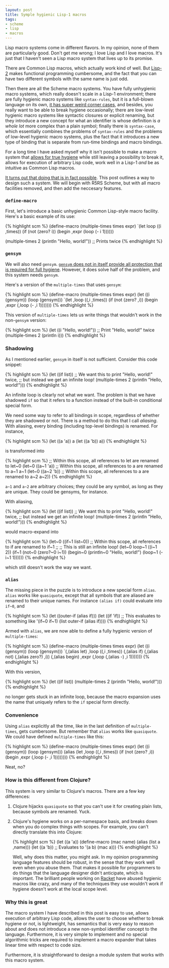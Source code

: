 ```yaml
---
layout: post
title: Symple hygienic Lisp-1 macros
tags:
- scheme
- lisp
- macros
---
```


Lisp macro systems come in different flavors. In my opinion, none of them are particularly good. Don't get me wrong; I love Lisp and I love macros. It's just that I haven't seen a Lisp macro system that lives up to its promise.

There are Common Lisp macros, which actually work kind of well. But [Lisp-2](http://hornbeck.wordpress.com/2009/07/05/lisp-1-vs-lisp-2/) makes functional programming cumbersome, and the fact that you can have two different symbols with the same name is just odd.

Then there are all the Scheme macro systems. You have fully unhygienic macro systems, which really doesn't scale in a Lisp-1 environment; there are fully hygienic macro systems like `syntax-rules`, but it is a full-blown language on its own, [it has super weird corner cases](http://groups.google.com/group/comp.lang.scheme/msg/eb6cc6e11775b619), and besides, you really want to be able to break hygiene occasionally; there are low-level hygienic macro systems like syntactic closures or explicit renaming, but they introduce a new concept for what an identifier is whose definition is *a whole lot* more complex than a plain symbol; finally there is `syntax-case`, which essentially combines the problems of `syntax-rules` and the problems of low-level hygienic macro systems, plus the fact that it introduces a new type of binding that is separate from run-time bindings and macro bindings.

For a long time I have asked myself why it isn't possible to make a macro system that [allows for true hygiene](/2010/05/18/the-two-faces-of-the-hygiene-problem/) while still leaving a possibility to break it, allows for execution of arbitrary Lisp code, work well in a Lisp-1 *and* be as intuitive as Common Lisp macros.

[It turns out that doing that is in fact possible](http://www.p-cos.net/documents/hygiene.pdf). This post outlines a way to design such a system. We will begin with R5RS Scheme, but with all macro facilities removed, and then add the neccesary features.


### `define-macro`

First, let's introduce a basic unhygienic Common Lisp-style macro facility. Here's a basic example of its use:

{% highlight scm %}
(define-macro (multiple-times times expr)
  `(let loop ((i ,times))
     (if (not (zero? i))
         (begin
           ,expr
           (loop (- i 1))))))

(multiple-times 2 (println "Hello, world!")) ;; Prints twice
{% endhighlight %}


### `gensym`

We will also need `gensym`. [`gensym` does not in itself provide all protection that is required for full hygiene](http://community.schemewiki.org/?hygiene-versus-gensym). However, it does solve half of the problem, and this system needs `gensym`.

Here's a version of the `multiple-times` that uses `gensym`:

{% highlight scm %}
(define-macro (multiple-times times expr)
  (let ((i (gensym))
        (loop (gensym)))
    `(let ,loop ((,i ,times))
       (if (not (zero? ,i))
           (begin
             ,expr
             (,loop (- ,i 1)))))))
{% endhighlight %}

This version of `multiple-times` lets us write things that wouldn't work in the non-`gensym` version:

{% highlight scm %}
(let ((i "Hello, world!"))
  ;; Print "Hello, world!" twice
  (multiple-times 2 (println i)))
{% endhighlight %}


### Shadowing

As I mentioned earlier, `gensym` in itself is not sufficient. Consider this code snippet:

{% highlight scm %}
(let ((if list))
  ;; We want this to print "Hello, world!" twice,
  ;; but instead we get an infinite loop!
  (multiple-times 2 (println "Hello, world!")))
{% endhighlight %}

An infinite loop is clearly not what we want. The problem is that we have shadowed `if` so that it refers to a function instead of the built-in conditional special form.

We need some way to refer to all bindings in scope, regardless of whether they are shadowed or not. There is a method to do this that I call *aliasing*. With aliasing, every binding (including top-level bindings) is renamed. For instance,

{% highlight scm %}
(let ((a 'a))
  a
  (let ((a 'b))
    a))
{% endhighlight %}

is transformed into

{% highlight scm %}
;; Within this scope, all references to let are renamed to let~0
(let~0 ((a~1 'a))
  ;; Within this scope, all references to a are renamed to a~1
  a~1
  (let~0 ((a~2 'b))
    ;; Within this scope, all references to a are renamed to a~2
    a~2))
{% endhighlight %}

`a~1` and `a~2` are arbitrary choices; they could be any symbol, as long as they are unique. They could be gensyms, for instance.

With aliasing,

{% highlight scm %}
(let ((if list))
  ;; We want this to print "Hello, world!" twice,
  ;; but instead we get an infinite loop!
  (multiple-times 2 (println "Hello, world!")))
{% endhighlight %}

would macro-expand into

{% highlight scm %}
(let~0 ((if~1 list~0))
  ;; Within this scope, all references to if are renamed to if~1
  ;;
  ;; This is still an infinite loop!
  (let~0 loop~1 ((i~1 2))
     (if~1 (not~0 (zero?~0 i~1))
           (begin~0
             (println~0 "Hello, world!")
             (loop~1 (- i~1 1))))))
{% endhighlight %}

which still doesn't work the way we want.


### `alias`

The missing piece in the puzzle is to introduce a new special form `alias`. `alias` works like `quasiquote`, except that all symbols that are aliased are renamed to their unique names. For instance `(alias if)` could evaluate into `if~0`, and

{% highlight scm %}
(let ((outer-if (alias if)))
  (let ((if 'if))
    ;; This evaluates to something like '(if~0 if~1)
    (list outer-if (alias if))))
{% endhighlight %}

Armed with `alias`, we are now able to define a fully hygienic version of `multiple-times`:

{% highlight scm %}
(define-macro (multiple-times times expr)
  (let ((i (gensym))
        (loop (gensym)))
    `(,(alias let) ,loop ((,i ,times))
       (,(alias if) (,(alias not) (,(alias zero?) ,i))
                    (,(alias begin)
                      ,expr
                      (,loop (,(alias -) ,i 1)))))))
{% endhighlight %}

With this version,

{% highlight scm %}
(let ((if list))
  (multiple-times 2 (println "Hello, world!")))
{% endhighlight %}

no longer gets stuck in an infinite loop, because the macro expansion uses the name that uniquely refers to the `if` special form directly.


### Convenience

Using `alias` explicitly all the time, like in the last definition of `multiple-times`, gets cumbersome. But remember that `alias` works like `quasiquote`. We could have defined `multiple-times` like this:

{% highlight scm %}
(define-macro (multiple-times times expr)
  (let ((i (gensym))
        (loop (gensym)))
    (alias
     (let ,loop ((,i ,times))
        (if (not (zero? ,i))
            (begin
               ,expr
               (,loop (- ,i 1))))))))
{% endhighlight %}

Neat, no?


### How is this different from Clojure?

This system is very similar to Clojure's macros. There are a few key differences:

<ol>
<li><p>Clojure hijacks <code>quasiquote</code> so that you can't use it for creating plain lists, because symbols are renamed. Yuck.</p></li>
<li>
<p>Clojure's hygiene works on a per-namespace basis, and breaks down when you do complex things with scopes. For example, you can't directly translate this into Clojure:</p>

{% highlight scm %}
(let ((a 'a))
  (define-macro (mac name)
    (alias
     (list a ,name)))
  (let ((a 'b))
    ;; Evaluates to '(a b)
    (mac a)))
{% endhighlight %}

<p>Well, why does this matter, you might ask. In my opinion programming language features should be robust, in the sense that they work well even when you abuse them. That makes it possible for programmers to do things that the language designer didn't anticipate, which is important. The brilliant people working on <a href="http://racket-lang.org">Racket</a> have abused hygienic macros like crazy, and many of the techniques they use wouldn't work if hygiene doesn't work at the local scope level.</p>
</li>
</ol>


### Why this is great

The macro system I have described in this post is easy to use, allows execution of arbitrary Lisp code, allows the user to choose whether to break hygiene or not, is lightweight, has semantics that is very easy to reason about and does not introduce a new non-symbol identifier concept to the language. Furthermore, it is very simple to implement and no special algorithmic tricks are required to implement a macro expander that takes linear time with respect to code size.

Furthermore, it is straightforward to design a module system that works with this macro system.
